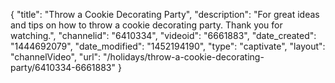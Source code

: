 {
    "title": "Throw a Cookie Decorating Party",
    "description": "For great ideas and tips on how to throw a cookie decorating party. Thank you for watching.",
    "channelid": "6410334",
    "videoid": "6661883",
    "date_created": "1444692079",
    "date_modified": "1452194190",
    "type": "captivate",
    "layout": "channelVideo",
    "url": "\/holidays\/throw-a-cookie-decorating-party\/6410334-6661883"
}